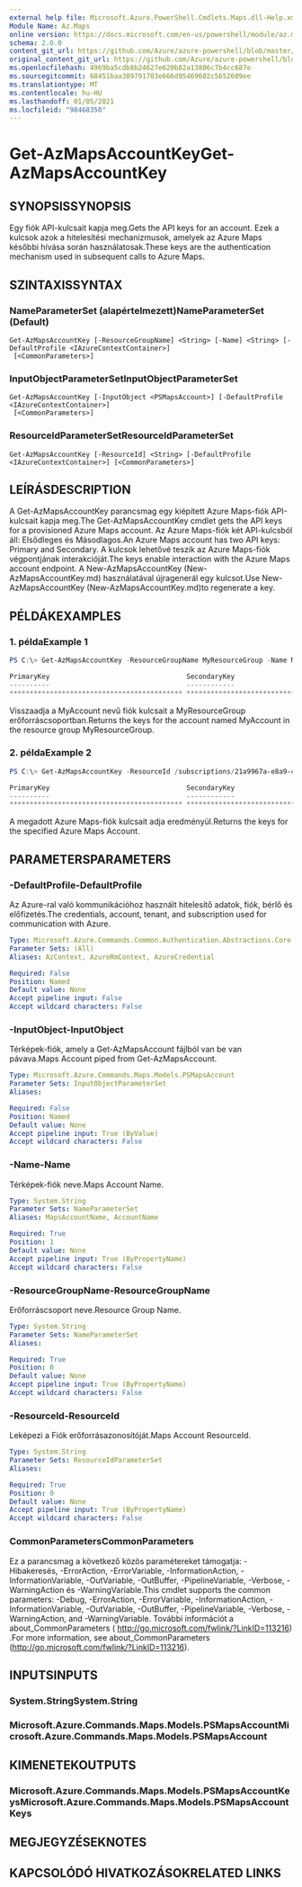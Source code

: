 ```yaml
---
external help file: Microsoft.Azure.PowerShell.Cmdlets.Maps.dll-Help.xml
Module Name: Az.Maps
online version: https://docs.microsoft.com/en-us/powershell/module/az.maps/get-azmapsaccountkey
schema: 2.0.0
content_git_url: https://github.com/Azure/azure-powershell/blob/master/src/Maps/Maps/help/Get-AzMapsAccountKey.md
original_content_git_url: https://github.com/Azure/azure-powershell/blob/master/src/Maps/Maps/help/Get-AzMapsAccountKey.md
ms.openlocfilehash: 4969ba5cdb8b24627e620b82a13806c7b4cc687e
ms.sourcegitcommit: 68451baa389791703e666d95469602c5652609ee
ms.translationtype: MT
ms.contentlocale: hu-HU
ms.lasthandoff: 01/05/2021
ms.locfileid: "98468350"
---
```

# <span data-ttu-id="2bd56-101">Get-AzMapsAccountKey</span><span class="sxs-lookup"><span data-stu-id="2bd56-101">Get-AzMapsAccountKey</span></span>

## <span data-ttu-id="2bd56-102">SYNOPSIS</span><span class="sxs-lookup"><span data-stu-id="2bd56-102">SYNOPSIS</span></span>
<span data-ttu-id="2bd56-103">Egy fiók API-kulcsait kapja meg.</span><span class="sxs-lookup"><span data-stu-id="2bd56-103">Gets the API keys for an account.</span></span>
<span data-ttu-id="2bd56-104">Ezek a kulcsok azok a hitelesítési mechanizmusok, amelyek az Azure Maps későbbi hívása során használatosak.</span><span class="sxs-lookup"><span data-stu-id="2bd56-104">These keys are the authentication mechanism used in subsequent calls to Azure Maps.</span></span>

## <span data-ttu-id="2bd56-105">SZINTAXIS</span><span class="sxs-lookup"><span data-stu-id="2bd56-105">SYNTAX</span></span>

### <span data-ttu-id="2bd56-106">NameParameterSet (alapértelmezett)</span><span class="sxs-lookup"><span data-stu-id="2bd56-106">NameParameterSet (Default)</span></span>
```
Get-AzMapsAccountKey [-ResourceGroupName] <String> [-Name] <String> [-DefaultProfile <IAzureContextContainer>]
 [<CommonParameters>]
```

### <span data-ttu-id="2bd56-107">InputObjectParameterSet</span><span class="sxs-lookup"><span data-stu-id="2bd56-107">InputObjectParameterSet</span></span>
```
Get-AzMapsAccountKey [-InputObject <PSMapsAccount>] [-DefaultProfile <IAzureContextContainer>]
 [<CommonParameters>]
```

### <span data-ttu-id="2bd56-108">ResourceIdParameterSet</span><span class="sxs-lookup"><span data-stu-id="2bd56-108">ResourceIdParameterSet</span></span>
```
Get-AzMapsAccountKey [-ResourceId] <String> [-DefaultProfile <IAzureContextContainer>] [<CommonParameters>]
```

## <span data-ttu-id="2bd56-109">LEÍRÁS</span><span class="sxs-lookup"><span data-stu-id="2bd56-109">DESCRIPTION</span></span>
<span data-ttu-id="2bd56-110">A Get-AzMapsAccountKey parancsmag egy kiépített Azure Maps-fiók API-kulcsait kapja meg.</span><span class="sxs-lookup"><span data-stu-id="2bd56-110">The Get-AzMapsAccountKey cmdlet gets the API keys for a provisioned Azure Maps account.</span></span>
<span data-ttu-id="2bd56-111">Az Azure Maps-fiók két API-kulcsból áll: Elsődleges és Másodlagos.</span><span class="sxs-lookup"><span data-stu-id="2bd56-111">An Azure Maps account has two API keys: Primary and Secondary.</span></span>
<span data-ttu-id="2bd56-112">A kulcsok lehetővé teszik az Azure Maps-fiók végpontjának interakcióját.</span><span class="sxs-lookup"><span data-stu-id="2bd56-112">The keys enable interaction with the Azure Maps account endpoint.</span></span>
<span data-ttu-id="2bd56-113">A New-AzMapsAccountKey (New-AzMapsAccountKey.md) használatával újragenerál egy kulcsot.</span><span class="sxs-lookup"><span data-stu-id="2bd56-113">Use New-AzMapsAccountKey (New-AzMapsAccountKey.md)to regenerate a key.</span></span>

## <span data-ttu-id="2bd56-114">PÉLDÁK</span><span class="sxs-lookup"><span data-stu-id="2bd56-114">EXAMPLES</span></span>

### <span data-ttu-id="2bd56-115">1. példa</span><span class="sxs-lookup"><span data-stu-id="2bd56-115">Example 1</span></span>
```powershell
PS C:\> Get-AzMapsAccountKey -ResourceGroupName MyResourceGroup -Name MyAccount

PrimaryKey                                  SecondaryKey
----------                                  ------------
******************************************* *******************************************
```

<span data-ttu-id="2bd56-116">Visszaadja a MyAccount nevű fiók kulcsait a MyResourceGroup erőforráscsoportban.</span><span class="sxs-lookup"><span data-stu-id="2bd56-116">Returns the keys for the account named MyAccount in the resource group MyResourceGroup.</span></span>

### <span data-ttu-id="2bd56-117">2. példa</span><span class="sxs-lookup"><span data-stu-id="2bd56-117">Example 2</span></span>
```powershell
PS C:\> Get-AzMapsAccountKey -ResourceId /subscriptions/21a9967a-e8a9-4656-a70b-96ff1c4d05a0/resourceGroups/MyResourceGroup/providers/Microsoft.Maps/accounts/MyAccount

PrimaryKey                                  SecondaryKey
----------                                  ------------
******************************************* *******************************************
```

<span data-ttu-id="2bd56-118">A megadott Azure Maps-fiók kulcsait adja eredményül.</span><span class="sxs-lookup"><span data-stu-id="2bd56-118">Returns the keys for the specified Azure Maps Account.</span></span>

## <span data-ttu-id="2bd56-119">PARAMETERS</span><span class="sxs-lookup"><span data-stu-id="2bd56-119">PARAMETERS</span></span>

### <span data-ttu-id="2bd56-120">-DefaultProfile</span><span class="sxs-lookup"><span data-stu-id="2bd56-120">-DefaultProfile</span></span>
<span data-ttu-id="2bd56-121">Az Azure-ral való kommunikációhoz használt hitelesítő adatok, fiók, bérlő és előfizetés.</span><span class="sxs-lookup"><span data-stu-id="2bd56-121">The credentials, account, tenant, and subscription used for communication with Azure.</span></span>

```yaml
Type: Microsoft.Azure.Commands.Common.Authentication.Abstractions.Core.IAzureContextContainer
Parameter Sets: (All)
Aliases: AzContext, AzureRmContext, AzureCredential

Required: False
Position: Named
Default value: None
Accept pipeline input: False
Accept wildcard characters: False
```

### <span data-ttu-id="2bd56-122">-InputObject</span><span class="sxs-lookup"><span data-stu-id="2bd56-122">-InputObject</span></span>
<span data-ttu-id="2bd56-123">Térképek-fiók, amely a Get-AzMapsAccount fájlból van be van pávava.</span><span class="sxs-lookup"><span data-stu-id="2bd56-123">Maps Account piped from Get-AzMapsAccount.</span></span>

```yaml
Type: Microsoft.Azure.Commands.Maps.Models.PSMapsAccount
Parameter Sets: InputObjectParameterSet
Aliases:

Required: False
Position: Named
Default value: None
Accept pipeline input: True (ByValue)
Accept wildcard characters: False
```

### <span data-ttu-id="2bd56-124">-Name</span><span class="sxs-lookup"><span data-stu-id="2bd56-124">-Name</span></span>
<span data-ttu-id="2bd56-125">Térképek-fiók neve.</span><span class="sxs-lookup"><span data-stu-id="2bd56-125">Maps Account Name.</span></span>

```yaml
Type: System.String
Parameter Sets: NameParameterSet
Aliases: MapsAccountName, AccountName

Required: True
Position: 1
Default value: None
Accept pipeline input: True (ByPropertyName)
Accept wildcard characters: False
```

### <span data-ttu-id="2bd56-126">-ResourceGroupName</span><span class="sxs-lookup"><span data-stu-id="2bd56-126">-ResourceGroupName</span></span>
<span data-ttu-id="2bd56-127">Erőforráscsoport neve.</span><span class="sxs-lookup"><span data-stu-id="2bd56-127">Resource Group Name.</span></span>

```yaml
Type: System.String
Parameter Sets: NameParameterSet
Aliases:

Required: True
Position: 0
Default value: None
Accept pipeline input: True (ByPropertyName)
Accept wildcard characters: False
```

### <span data-ttu-id="2bd56-128">-ResourceId</span><span class="sxs-lookup"><span data-stu-id="2bd56-128">-ResourceId</span></span>
<span data-ttu-id="2bd56-129">Leképezi a Fiók erőforrásazonosítóját.</span><span class="sxs-lookup"><span data-stu-id="2bd56-129">Maps Account ResourceId.</span></span>

```yaml
Type: System.String
Parameter Sets: ResourceIdParameterSet
Aliases:

Required: True
Position: 0
Default value: None
Accept pipeline input: True (ByPropertyName)
Accept wildcard characters: False
```

### <span data-ttu-id="2bd56-130">CommonParameters</span><span class="sxs-lookup"><span data-stu-id="2bd56-130">CommonParameters</span></span>
<span data-ttu-id="2bd56-131">Ez a parancsmag a következő közös paramétereket támogatja: -Hibakeresés, -ErrorAction, -ErrorVariable, -InformationAction, -InformationVariable, -OutVariable, -OutBuffer, -PipelineVariable, -Verbose, -WarningAction és -WarningVariable.</span><span class="sxs-lookup"><span data-stu-id="2bd56-131">This cmdlet supports the common parameters: -Debug, -ErrorAction, -ErrorVariable, -InformationAction, -InformationVariable, -OutVariable, -OutBuffer, -PipelineVariable, -Verbose, -WarningAction, and -WarningVariable.</span></span> <span data-ttu-id="2bd56-132">További információt a about_CommonParameters ( http://go.microsoft.com/fwlink/?LinkID=113216) .</span><span class="sxs-lookup"><span data-stu-id="2bd56-132">For more information, see about_CommonParameters (http://go.microsoft.com/fwlink/?LinkID=113216).</span></span>

## <span data-ttu-id="2bd56-133">INPUTS</span><span class="sxs-lookup"><span data-stu-id="2bd56-133">INPUTS</span></span>

### <span data-ttu-id="2bd56-134">System.String</span><span class="sxs-lookup"><span data-stu-id="2bd56-134">System.String</span></span>

### <span data-ttu-id="2bd56-135">Microsoft.Azure.Commands.Maps.Models.PSMapsAccount</span><span class="sxs-lookup"><span data-stu-id="2bd56-135">Microsoft.Azure.Commands.Maps.Models.PSMapsAccount</span></span>

## <span data-ttu-id="2bd56-136">KIMENETEK</span><span class="sxs-lookup"><span data-stu-id="2bd56-136">OUTPUTS</span></span>

### <span data-ttu-id="2bd56-137">Microsoft.Azure.Commands.Maps.Models.PSMapsAccountKeys</span><span class="sxs-lookup"><span data-stu-id="2bd56-137">Microsoft.Azure.Commands.Maps.Models.PSMapsAccountKeys</span></span>

## <span data-ttu-id="2bd56-138">MEGJEGYZÉSEK</span><span class="sxs-lookup"><span data-stu-id="2bd56-138">NOTES</span></span>

## <span data-ttu-id="2bd56-139">KAPCSOLÓDÓ HIVATKOZÁSOK</span><span class="sxs-lookup"><span data-stu-id="2bd56-139">RELATED LINKS</span></span>

